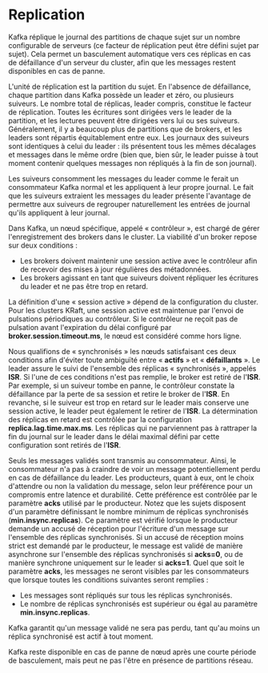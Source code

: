 # Replication

Kafka réplique le journal des partitions de chaque sujet sur un nombre configurable de serveurs (ce facteur de réplication peut être défini sujet par sujet). Cela permet un basculement automatique vers ces réplicas en cas de défaillance d'un serveur du cluster, afin que les messages restent disponibles en cas de panne.

L'unité de réplication est la partition du sujet. En l'absence de défaillance, chaque partition dans Kafka possède un leader et zéro, ou plusieurs suiveurs. Le nombre total de réplicas, leader compris, constitue le facteur de réplication. Toutes les écritures sont dirigées vers le leader de la partition, et les lectures peuvent être dirigées vers lui ou ses suiveurs. Généralement, il y a beaucoup plus de partitions que de brokers, et les leaders sont répartis équitablement entre eux. Les journaux des suiveurs sont identiques à celui du leader : ils présentent tous les mêmes décalages et messages dans le même ordre (bien que, bien sûr, le leader puisse à tout moment contenir quelques messages non répliqués à la fin de son journal).

Les suiveurs consomment les messages du leader comme le ferait un consommateur Kafka normal et les appliquent à leur propre journal. Le fait que les suiveurs extraient les messages du leader présente l'avantage de permettre aux suiveurs de regrouper naturellement les entrées de journal qu'ils appliquent à leur journal.

Dans Kafka, un nœud spécifique, appelé « contrôleur », est chargé de gérer l'enregistrement des brokers dans le cluster. La viabilité d'un broker repose sur deux conditions :

- Les brokers doivent maintenir une session active avec le contrôleur afin de recevoir des mises à jour régulières des métadonnées.
- Les brokers agissant en tant que suiveurs doivent répliquer les écritures du leader et ne pas être trop en retard.

La définition d'une « session active » dépend de la configuration du cluster. Pour les clusters KRaft, une session active est maintenue par l'envoi de pulsations périodiques au contrôleur. Si le contrôleur ne reçoit pas de pulsation avant l'expiration du délai configuré par **broker.session.timeout.ms**, le nœud est considéré comme hors ligne.

Nous qualifions de « synchronisés » les nœuds satisfaisant ces deux conditions afin d'éviter toute ambiguïté entre « **actifs** » et « **défaillants** ». Le leader assure le suivi de l'ensemble des réplicas « synchronisés », appelés **ISR**. Si l'une de ces conditions n'est pas remplie, le broker est retiré de l'**ISR**. Par exemple, si un suiveur tombe en panne, le contrôleur constate la défaillance par la perte de sa session et retire le broker de l'**ISR**. En revanche, si le suiveur est trop en retard sur le leader mais conserve une session active, le leader peut également le retirer de l'**ISR**. La détermination des réplicas en retard est contrôlée par la configuration **replica.lag.time.max.ms**. Les réplicas qui ne parviennent pas à rattraper la fin du journal sur le leader dans le délai maximal défini par cette configuration sont retirés de l'**ISR**.

Seuls les messages validés sont transmis au consommateur. Ainsi, le consommateur n'a pas à craindre de voir un message potentiellement perdu en cas de défaillance du leader. Les producteurs, quant à eux, ont le choix d'attendre ou non la validation du message, selon leur préférence pour un compromis entre latence et durabilité. Cette préférence est contrôlée par le paramètre **acks** utilisé par le producteur. Notez que les sujets disposent d'un paramètre définissant le nombre minimum de réplicas synchronisés (**min.insync.replicas**). Ce paramètre est vérifié lorsque le producteur demande un accusé de réception pour l'écriture d'un message sur l'ensemble des réplicas synchronisés. Si un accusé de réception moins strict est demandé par le producteur, le message est validé de manière asynchrone sur l'ensemble des réplicas synchronisés si **acks=0**, ou de manière synchrone uniquement sur le leader si **acks=1**. Quel que soit le paramètre **acks**, les messages ne seront visibles par les consommateurs que lorsque toutes les conditions suivantes seront remplies :

- Les messages sont répliqués sur tous les réplicas synchronisés.
- Le nombre de réplicas synchronisés est supérieur ou égal au paramètre **min.insync.replicas**.

Kafka garantit qu'un message validé ne sera pas perdu, tant qu'au moins un réplica synchronisé est actif à tout moment.

Kafka reste disponible en cas de panne de nœud après une courte période de basculement, mais peut ne pas l'être en présence de partitions réseau.
